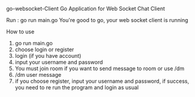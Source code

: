 go-websocket-Client Go Application for Web Socket Chat Client


Run :
go run main.go You're good to go, your web socket client is running

How to use
1. go run main.go
2. choose login or register
3. login (if you have account)
4. input your username and password
5. You must join room if you want to send message to room or use /dm
6. /dm user message
7. if you choose register, input your username and password, if success, you need to re run the program and login as usual  
